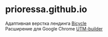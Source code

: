 # prioressa.github.io
Адаптивная верстка лендинга <a href="https://prioressa.github.io/bicycle/" target="_blank">Bicycle</a><br>
Расширение для Google Chrome <a href="https://prioressa.github.io/utm/" target="_blank">UTM-builder</a>
